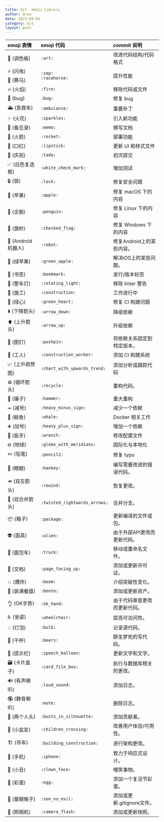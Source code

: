 ```yaml
---
title: Git  emoji Library
author: Oreo
date: 2021-09-03
category: Git
layout: post
---
```


| emoji 表情                               | emoji 代码                    | commit 说明                  |
| :--------------------------------------- | :---------------------------- | :--------------------------- |
| :art: (调色板)                           | `:art:`                       | 改进代码结构/代码格式        |
| :zap: (闪电)<br>:racehorse: (赛马)       | `:zap:` <br> `:racehorse:`    | 提升性能                     |
| :fire: (火焰)                            | `:fire:`                      | 移除代码或文件               |
| :bug: (bug)                              | `:bug:`                       | 修复 bug                     |
| :ambulance: (急救车)                     | `:ambulance:`                 | 重要补丁                     |
| :sparkles: (火花)                        | `:sparkles:`                  | 引入新功能                   |
| :memo: (备忘录)                          | `:memo:`                      | 撰写文档                     |
| :rocket: (火箭)                          | `:rocket:`                    | 部署功能                     |
| :lipstick: (口红)                        | `:lipstick:`                  | 更新 UI 和样式文件           |
| :tada: (庆祝)                            | `:tada:`                      | 初次提交                     |
| :white_check_mark: (白色复选框)          | `:white_check_mark:`          | 增加测试                     |
| :lock: (锁)                              | `:lock:`                      | 修复安全问题                 |
| :apple: (苹果)                           | `:apple:`                     | 修复 macOS 下的内容          |
| :penguin: (企鹅)                         | `:penguin:`                   | 修复 Linux 下的内容          |
| :checkered_flag: (旗帜)                  | `:checked_flag:`              | 修复 Windows 下的内容        |
| :robot: (Android机器人)                  | `:robot:`                     | 修复Android上的某些内容。    |
| :green_apple: (绿苹果)                   | `:green_apple:`               | 解决iOS上的某些问题。        |
| :bookmark: (书签)                        | `:bookmark:`                  | 发行/版本标签                |
| :rotating_light: (警车灯)                | `:rotating_light:`            | 移除 linter 警告             |
| :construction: (施工)                    | `:construction:`              | 工作进行中                   |
| :green_heart: (绿心)                     | `:green_heart:`               | 修复 CI 构建问题             |
| :arrow_down: (下降箭头)                  | `:arrow_down:`                | 降级依赖                     |
| :arrow_up: (上升箭头)                    | `:arrow_up:`                  | 升级依赖                     |
| :pushpin: (图钉)                         | `:pushpin:`                   | 将依赖关系固定到特定版本。   |
| :construction_worker: (工人)             | `:construction_worker:`       | 添加 CI 构建系统             |
| :chart_with_upwards_trend: (上升趋势图)  | `:chart_with_upwards_trend:`  | 添加分析或跟踪代码           |
| :recycle: (循环箭头)                     | `:recycle:`                   | 重构代码。                   |
| :hammer: (锤子)                          | `:hammer:`                    | 重大重构                     |
| :heavy_minus_sign: (减号)                | `:heavy_minus_sign:`          | 减少一个依赖                 |
| :whale: (鲸鱼)                           | `:whale:`                     | Docker 相关工作              |
| :heavy_plus_sign: (加号)                 | `:heavy_plus_sign:`           | 增加一个依赖                 |
| :wrench: (扳手)                          | `:wrench:`                    | 修改配置文件                 |
| :globe_with_meridians: (地球)            | `:globe_with_meridians:`      | 国际化与本地化               |
| :pencil2: (铅笔)                         | `:pencil2:`                   | 修复 typo                    |
| :hankey: (瞪眼)                          | `:hankey:`                    | 编写需要改进的错误代码。     |
| :rewind: (双左箭头)                      | `:rewind:`                    | 恢复更改。                   |
| :twisted_rightwards_arrows: (双合并箭头) | `:twisted_rightwards_arrows:` | 合并分支。                   |
| :package: (箱子)                         | `:package:`                   | 更新编译的文件或包。         |
| :alien: (面具)                           | `:alien:`                     | 由于外部API更改而更新代码。  |
| :truck: (面包车)                         | `:truck:`                     | 移动或重命名文件。           |
| :page_facing_up: (文档)                  | `:page_facing_up:`            | 添加或更新许可证。           |
| :boom: (爆炸)                            | `:boom:`                      | 介绍突破性变化。             |
| :bento: (装满餐盘)                       | `:bento:`                     | 添加或更新资产。             |
| :ok_hand: (OK手势)                       | `:ok_hand:`                   | 由于代码审查更改而更新代码。 |
| :wheelchair: (坐姿)                      | `:wheelchair:`                | 提高可访问性。               |
| :bulb: (灯泡)                            | `:bulb:`                      | 记录源代码。                 |
| :beers: (干杯)                           | `:beers:`                     | 醉生梦死的写代码。           |
| :speech_balloon: (提示栏)                | `:speech_balloon:`            | 更新文字和文字。             |
| :card_file_box: (卡片盒子)               | `:card_file_box:`             | 执行与数据库相关的更改。     |
| :loud_sound: (有声喇叭)                  | `:loud_sound:`                | 添加日志。                   |
| :mute: (静音喇叭)                        | `:mute:`                      | 删除日志。                   |
| :busts_in_silhouette: (两个人头)         | `:busts_in_silhouette:`       | 添加贡献者。                 |
| :children_crossing: (小盆友)             | `:children_crossing:`         | 改善用户体验/可用性。        |
| :building_construction: (吊车)           | `:building_construction:`     | 进行架构更改。               |
| :iphone: (手机)                          | `:iphone:`                    | 致力于响应式设计。           |
| :clown_face: (小丑)                      | `:clown_face:`                | 嘲笑事物。                   |
| :egg: (彩蛋)                             | `:egg:`                       | 添加一个复活节彩蛋。         |
| :see_no_evil: (蒙眼猴子)                 | `:see_no_evil:`               | 添加或更新.gitignore文件。   |
| :camera_flash: (照相机)                  | `:camera_flash:`              | 添加或更新快照。             |
